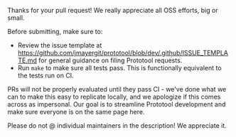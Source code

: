 Thanks for your pull request! We really appreciate all OSS efforts, big or small.

Before submitting, make sure to:

- Review the issue template at https://github.com/jmayergit/prototool/blob/dev/.github/ISSUE_TEMPLATE.md for
  general guidance on filing Prototool requests.
- Run `make` to make sure all tests pass. This is functionally equivalent to the tests run on CI.

PRs will not be properly evaluated until they pass CI - we've done what we can to make this easy
to replicate locally, and we apologize if this comes across as impersonal. Our goal is to streamline
Prototool development and make sure everyone is on the same page here.

Please do not @ individual maintainers in the description! We appreciate it.
